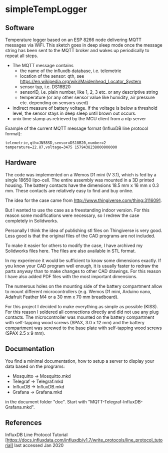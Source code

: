 # simpleTempLogger

## Software

Temperature logger based on an ESP 8266 node delivering MQTT messages via WiFi. This sketch goes in deep sleep mode once the message string has been sent to the MQTT broker and wakes up periodically to repeat all steps.

* The MQTT message contains
  * the name of the influxdb database, i.e. telemetrie
  * location of the sensor: qth, see https://en.wikipedia.org/wiki/Maidenhead_Locator_System
  * sensor typ, i.e. DS18B20
  * sensorID, i.e. plain number, like 1, 2, 3 etc. or any descriptive string
  * temperature (or any other sensor value like humidity, air pressure etc. depending on sensors used)
* indirect measure of battery voltage. If the voltage is below a threshold level, the sensor stays in deep sleep until brown out occurs.
* unix time stamp as retrieved by the MCU client from a ntp server

Example of the current MQTT message format (InfluxDB line protocol format): 

    telemetrie,qth=JN58SD,sensor=DS18B20,number=2 temperature=22.87,voltage=3475 1579438238000000000


## Hardware

The code was implemented on a Wemos D1 mini (V 3.1), which is fed by a single 18650 lipo-cell. The entire assembly was mounted in a 3D printed housing. The battery contacts have the dimensions 18.5 mm x 16 mm x 0.3 mm. These contacts are relatively easy to find and buy online. 

The idea for the case came from http://www.thingiverse.com/thing:3116091. 

But I wanted to use the case as a freestanding indoor version. For this reason some modifications were necessary, so I redrew the case completely in Solidworks. 

Personally I think the idea of publishing stl files on Thingiverse is very good. Less good is that the original files of the CAD programs are not included. 

To make it easier for others to modify the case, I have archived my Solidworks files here. The files are also available in STL format. 

In my experience it would be sufficient to know some dimensions exactly. If you know your CAD program well enough, it is usually faster to redraw the parts anyway than to make changes to other CAD drawings. For this reason I have also added PDF files with the most important dimensions. 

The numerous holes on the mounting side of the battery compartment allow to mount different microcontrollers (e.g. Wemos D1 mini, Arduino nano, Adafruit Feather M4 or a 30 mm x 70 mm breadboard).

For this project I decided to make everything as simple as possible (KISS). For this reason I soldered all connections directly and did not use any plug contacts. The microcontroller was mounted on the battery compartment with self-tapping wood screws (SPAX, 3.0 x 12 mm) and the battery compartment was screwed to the base plate with self-tapping wood screws (SPAX 2.5 x 9 mm). 

## Documentation

You find a minimal documentation, how to setup a server to display your data based on the programs:

* Mosquitto -> Mosquitto.mkd
* Telegraf -> Telegraf.mkd
* InfluxDB -> InfluxDB.mkd
* Grafana -> Grafana.mkd

in the document folder "doc". Start with "MQTT-Telegraf-InfluxDB-Grafana.mkd".

## References

InfluxDB Line Protocol Tutorial [https://docs.influxdata.com/influxdb/v1.7/write_protocols/line_protocol_tutorial] last accessed Jan 2020
